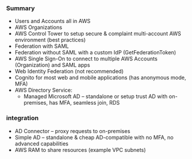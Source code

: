 ### Summary

- Users and Accounts all in AWS
- AWS Organizations
- AWS Control Tower to setup secure & complaint multi-account AWS environment (best practices)
- Federation with SAML
- Federation without SAML with a custom IdP (GetFederationToken)
- AWS Single Sign-On to connect to multiple AWS Accounts (Organization) and SAML apps
- Web Identity Federation (not recommended)
- Cognito for most web and mobile applications (has anonymous mode, MFA)
- AWS Directory Service:
  - Managed Microsoft AD – standalone or setup trust AD with on-premises, has MFA, seamless join, RDS

### integration

- AD Connector – proxy requests to on-premises
- Simple AD – standalone & cheap AD-compatible with no MFA, no advanced capabilities
- AWS RAM to share resources (example VPC subnets)